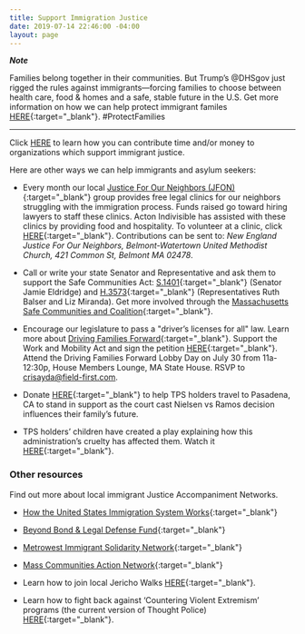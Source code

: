 ```yaml
---
title: Support Immigration Justice
date: 2019-07-14 22:46:00 -04:00
layout: page
---
```


***Note***

Families belong together in their communities. But Trump’s @DHSgov just rigged the rules against immigrants—forcing families to choose between health care, food & homes and a safe, stable future in the U.S.  Get more information on how we can help protect immigrant familes [HERE](www.protectingimmigrantfamilies.org){:target="_blank"}. #ProtectFamilies
  
---

Click [HERE](https://docs.google.com/document/d/e/2PACX-1vTMqS6yDQZAGNdad1FYd6cMwj0EoEzDvkqgVPN0GzKX9UpMEaH1U9QmAhTwB-JOiw8MruJaYHj0VNf9/pub) to learn how you can contribute time and/or money to organizations which support immigrant justice.

Here are other ways we can help immigrants and asylum seekers:

* Every month our local [Justice For Our Neighbors (JFON)](http://www.newenglandjfon.org){:target="_blank"} group provides free legal clinics for our neighbors struggling with the immigration process. Funds raised go toward hiring lawyers to staff these clinics. Acton Indivisible has assisted with these clinics by providing food and hospitality. To volunteer at a clinic, click [HERE](http://www.newenglandjfon.org/advocacy){:target="_blank"}.  Contributions can be sent to: *New England Justice For Our Neighbors, Belmont-Watertown United Methodist Church, 421 Common St, Belmont MA 02478*. 


* Call or write your state Senator and Representative and ask them to support the Safe Communities Act: [S.1401](https://malegislature.gov/Bills/191/S1401){:target="_blank"} (Senator Jamie Eldridge) and [H.3573](https://malegislature.gov/Bills/191/H3573){:target="_blank"} (Representatives Ruth Balser and Liz Miranda). Get more involved through the [Massachusetts Safe Communities and Coalition](https://www.facebook.com/safecommunitiesma/){:target="_blank"}.


* Encourage our legislature to pass a "driver’s licenses for all" law.  Learn more about [Driving Families Forward](https://www.facebook.com/DrivingFamiliesForward){:target="_blank"}.  Support the Work and Mobility Act and sign the petition [HERE](https://actionnetwork.org/petitions/dff-petition){:target="_blank"}.  Attend the Driving Families Forward Lobby Day on July 30 from 11a-12:30p, House Members Lounge, MA State House. RSVP to crisayda@field-first.com.


* Donate [HERE](https://actionnetwork.org/fundraising/support-the-massachusetts-tps-committee?source=facebook&){:target="_blank"} to help TPS holders travel to Pasadena, CA to stand in support as the court cast Nielsen vs Ramos decision influences their family’s future.

* TPS holders’ children have created a play explaining how this administration’s cruelty has affected them.  Watch it [HERE](http://guide.bnntv.org:8000/CablecastPublicSite/show/93888?channel=2){:target="_blank"}.

### Other resources

Find out more about local immigrant Justice Accompaniment Networks.

* [How the United States Immigration System Works](https://www.americanimmigrationcouncil.org/research/how-united-states-immigration-system-works){:target="_blank"}   

* [Beyond Bond & Legal Defense Fund](https://beyondbondboston.org/){:target="_blank"}  

* [Metrowest Immigrant Solidarity Network](https://fundrazr.com/misnneighborfund?ref=sh_3800Wc_ab_7f8v6FeYGJL7f8v6FeYGJL){:target="_blank"}  

* [Mass Communities Action Network](https://www.mcan.us/new-events){:target="_blank"}   

* Learn how to join local Jericho Walks [HERE](https://www.facebook.com/groups/BAC4J){:target="_blank"}.  

* Learn how to fight back against ‘Countering Violent Extremism’ programs (the current version of Thought Police) [HERE](https://facebook.com/MuslimJusticeLeague){:target="_blank"}.  